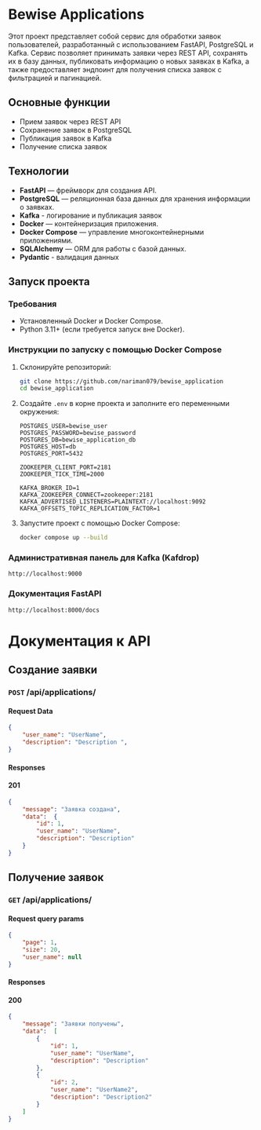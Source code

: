 # Bewise Applications
Этот проект представляет собой сервис для обработки заявок пользователей, разработанный с использованием FastAPI, PostgreSQL и Kafka. Сервис позволяет принимать заявки через REST API, сохранять их в базу данных, публиковать информацию о новых заявках в Kafka, а также предоставляет эндпоинт для получения списка заявок с фильтрацией и пагинацией.


## Основные функции
 - Прием заявок через REST API
 - Сохранение заявок в PostgreSQL 
 - Публикация заявок в Kafka 
 - Получение списка заявок

## Технологии   
- **FastAPI** — фреймворк для создания API.
- **PostgreSQL** — реляционная база данных для 
хранения информации о заявках.
- **Kafka** - логирование и публикация заявок
- **Docker** — контейнеризация приложения.
- **Docker Compose** — управление многоконтейнерными приложениями.
- **SQLAlchemy** — ORM для работы с базой данных.
- **Pydantic** - валидация данныx

## Запуск проекта

### Требования
- Установленный Docker и Docker Compose.
- Python 3.11+ (если требуется запуск вне Docker).
### Инструкции по запуску с помощью Docker Compose
1. Склонируйте репозиторий:

    ```bash
    git clone https://github.com/nariman079/bewise_application
    cd bewise_application
    ```

2. Создайте `.env` в корне проекта и заполните его переменными окружения:

    ```env
    POSTGRES_USER=bewise_user
    POSTGRES_PASSWORD=bewise_password
    POSTGRES_DB=bewise_application_db
    POSTGRES_HOST=db
    POSTGRES_PORT=5432

    ZOOKEEPER_CLIENT_PORT=2181
    ZOOKEEPER_TICK_TIME=2000

    KAFKA_BROKER_ID=1
    KAFKA_ZOOKEEPER_CONNECT=zookeeper:2181
    KAFKA_ADVERTISED_LISTENERS=PLAINTEXT://localhost:9092
    KAFKA_OFFSETS_TOPIC_REPLICATION_FACTOR=1
    ```

3. Запустите проект с помощью Docker Compose:

    ```bash
    docker compose up --build
    ```
### Административная панель для Kafka (Kafdrop)
 `http://localhost:9000`
### Документация FastAPI
`http://localhost:8000/docs`

# Документация к API

## Создание заявки
### `POST` /api/applications/
#### Request Data
```json
{
    "user_name": "UserName",
    "description": "Description ",
}
```
#### Responses
#### 201
```json
{
    "message": "Заявка создана",
    "data":  {
        "id": 1,
        "user_name": "UserName",
        "description": "Description"
    }
}
```

## Получение заявок
### `GET` /api/applications/
#### Request query params
```json
{
    "page": 1,
    "size": 20,
    "user_name": null
}
```
#### Responses
#### 200
```json
{
    "message": "Заявки получены",
    "data":  [
        {
            "id": 1,
            "user_name": "UserName",
            "description": "Description"
        },
        {
            "id": 2,
            "user_name": "UserName2",
            "description": "Description2"
        }
    ]
}
```
